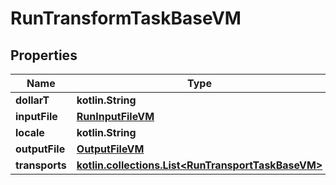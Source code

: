 
# RunTransformTaskBaseVM

## Properties
Name | Type | Description | Notes
------------ | ------------- | ------------- | -------------
**dollarT** | **kotlin.String** |  | 
**inputFile** | [**RunInputFileVM**](RunInputFileVM.md) |  |  [optional]
**locale** | **kotlin.String** |  |  [optional]
**outputFile** | [**OutputFileVM**](OutputFileVM.md) |  |  [optional]
**transports** | [**kotlin.collections.List&lt;RunTransportTaskBaseVM&gt;**](RunTransportTaskBaseVM.md) |  |  [optional]



